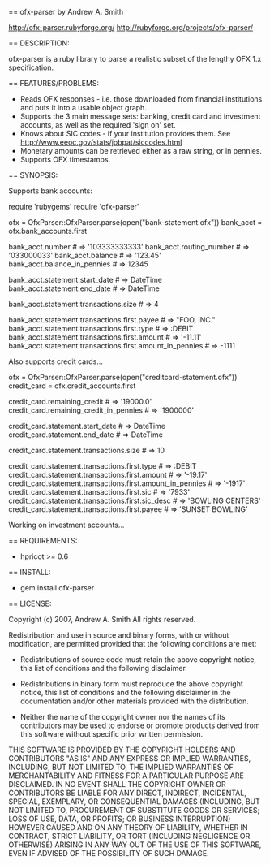 == ofx-parser
by Andrew A. Smith

http://ofx-parser.rubyforge.org/
http://rubyforge.org/projects/ofx-parser/

== DESCRIPTION:

ofx-parser is a ruby library to parse a realistic subset of the lengthy OFX 1.x specification.

== FEATURES/PROBLEMS:

* Reads OFX responses - i.e. those downloaded from financial institutions and
  puts it into a usable object graph.
* Supports the 3 main message sets: banking, credit card and investment
  accounts, as well as the required 'sign on' set.
* Knows about SIC codes - if your institution provides them.
  See http://www.eeoc.gov/stats/jobpat/siccodes.html
* Monetary amounts can be retrieved either as a raw string, or in pennies.
* Supports OFX timestamps.

== SYNOPSIS:

Supports bank accounts:

  require 'rubygems'
  require 'ofx-parser'

  ofx = OfxParser::OfxParser.parse(open("bank-statement.ofx"))
  bank_acct = ofx.bank_accounts.first

  bank_acct.number # => '103333333333'
  bank_acct.routing_number # => '033000033'
  bank_acct.balance # => '123.45'
  bank_acct.balance_in_pennies # => 12345

  bank_acct.statement.start_date # => DateTime
  bank_acct.statement.end_date # => DateTime

  bank_acct.statement.transactions.size # => 4

  bank_acct.statement.transactions.first.payee # => "FOO, INC."
  bank_acct.statement.transactions.first.type # => :DEBIT
  bank_acct.statement.transactions.first.amount # => '-11.11'
  bank_acct.statement.transactions.first.amount_in_pennies # => -1111

Also supports credit cards...

  ofx = OfxParser::OfxParser.parse(open("creditcard-statement.ofx"))
  credit_card = ofx.credit_accounts.first

  credit_card.remaining_credit # => '19000.0'
  credit_card.remaining_credit_in_pennies # => '1900000'

  credit_card.statement.start_date # => DateTime
  credit_card.statement.end_date # => DateTime

  credit_card.statement.transactions.size # => 10

  credit_card.statement.transactions.first.type # => :DEBIT
  credit_card.statement.transactions.first.amount # => '-19.17'
  credit_card.statement.transactions.first.amount_in_pennies # => '-1917'
  credit_card.statement.transactions.first.sic # => '7933'
  credit_card.statement.transactions.first.sic_desc # => 'BOWLING CENTERS'
  credit_card.statement.transactions.first.payee # => 'SUNSET BOWLING'

Working on investment accounts...

== REQUIREMENTS:

* hpricot >= 0.6

== INSTALL:

* gem install ofx-parser

== LICENSE:

Copyright (c) 2007, Andrew A. Smith
All rights reserved.

Redistribution and use in source and binary forms, with or without modification,
are permitted provided that the following conditions are met:

* Redistributions of source code must retain the above copyright notice,
  this list of conditions and the following disclaimer.

* Redistributions in binary form must reproduce the above copyright notice,
  this list of conditions and the following disclaimer in the documentation
  and/or other materials provided with the distribution.

* Neither the name of the copyright owner nor the names of its contributors
  may be used to endorse or promote products derived from this software
  without specific prior written permission.

THIS SOFTWARE IS PROVIDED BY THE COPYRIGHT HOLDERS AND CONTRIBUTORS "AS IS" AND
ANY EXPRESS OR IMPLIED WARRANTIES, INCLUDING, BUT NOT LIMITED TO, THE IMPLIED
WARRANTIES OF MERCHANTABILITY AND FITNESS FOR A PARTICULAR PURPOSE ARE
DISCLAIMED. IN NO EVENT SHALL THE COPYRIGHT OWNER OR CONTRIBUTORS BE LIABLE FOR
ANY DIRECT, INDIRECT, INCIDENTAL, SPECIAL, EXEMPLARY, OR CONSEQUENTIAL DAMAGES
(INCLUDING, BUT NOT LIMITED TO, PROCUREMENT OF SUBSTITUTE GOODS OR SERVICES;
LOSS OF USE, DATA, OR PROFITS; OR BUSINESS INTERRUPTION) HOWEVER CAUSED AND ON
ANY THEORY OF LIABILITY, WHETHER IN CONTRACT, STRICT LIABILITY, OR TORT
(INCLUDING NEGLIGENCE OR OTHERWISE) ARISING IN ANY WAY OUT OF THE USE OF THIS
SOFTWARE, EVEN IF ADVISED OF THE POSSIBILITY OF SUCH DAMAGE.

